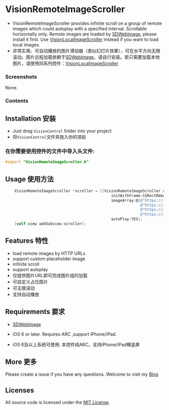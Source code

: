 VisionRemoteImageScroller
=====
* VisionRemoteImageScroller provides infinite scroll on a group of remote images which could autoplay with a specified interval. Scrollable horizontally only. Remote images are loaded by [SDWebImage](https://github.com/rs/SDWebImage/ "SDWebImage"), please install it first. Use [VisionLocalImageScroller](https://github.com/VIIIO/VisionLocalImageScroller "VisionLocalImageScroller") instead if you want to load local images.
* 非常实用、可自动播放的图片滑动器（类似幻灯片效果），可在水平方向无限滚动。图片远程加载依赖于[SDWebImage](https://github.com/rs/SDWebImage/ "SDWebImage")，请自行安装。若只需要加载本地图片，请使用同系列控件：[VisionLocalImageScroller](https://github.com/VIIIO/VisionLocalImageScroller "VisionLocalImageScroller")

### Screenshots
None.

### Contents
## Installation 安装

* Just drag `VisionControl` folder into your project
* 将`VisionControl`文件夹拖入你的項目

### 在你需要使用控件的文件中导入头文件:
```objective-c
#import "VisionRemoteImageScroller.h"
```
## Usage 使用方法
```objective-c
    VisionRemoteImageScroller *scroller = [[VisionRemoteImageScroller alloc] 
                                               initWithFrame:CGRectMake(0, 100, 400, 200)
                                               imageArray:@[@"https://imageURL/",
                                                            @"https://imageURL/",
                                                            @"https://imageURL/",
                                                            @"https://imageURL/"]
                                               autoPlay:YES];
    [self.view addSubview:scroller];
```

## Features 特性
* load remote images by HTTP URLs</br>
* support custom placeholder image</br>
* infinite scroll</br>
* support autoplay</br>
* 仅提供图片URL即可完成图片组的加载</br>
* 可自定义占位图片</br>
* 可无限滚动</br>
* 支持自动播放</br>

## Requirements 要求
* [SDWebImage](https://github.com/rs/SDWebImage/ "SDWebImage")

* iOS 6 or later. Requires ARC  ,support iPhone/iPad.
* iOS 6及以上系统可使用. 本控件纯ARC，支持iPhone/iPad横竖屏

## More 更多 

Please create a issue if you have any questions.
Welcome to visit my [Blog](http://blog.viiio.com/ "Vision的博客")

## Licenses
All source code is licensed under the [MIT License](https://github.com/VIIIO/VisionRemoteImageScroller/blob/master/LICENSE "License").

